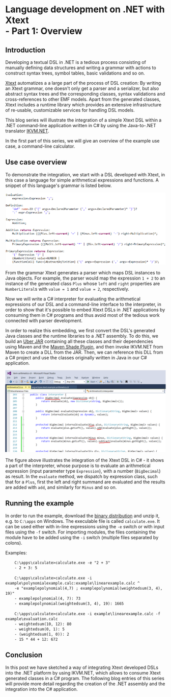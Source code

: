 # Language development on .NET with Xtext <br/> - Part 1: Overview
## Introduction
Developing a textual DSL in .NET is a tedious process consisting of manually defining data structures and writing a grammar with actions to construct syntax trees, symbol tables, basic validations and so on.

[Xtext](http://www.xtext.org) automatizes a a large part of the process of DSL creation:
By writing an Xtext grammar, one doesn't only get a parser and a serializer, but also abstract syntax trees and the corresponding classes, syntax validations and cross-references to other EMF models.
Apart from the generated classes, Xtext includes a runtime library which provides an extensive infrastructure of re-usable, customizable services for handling DSL models.

This blog series will illustrate the integration of a simple Xtext DSL within a .NET command-line application written in C# by using the Java-to-.NET translator [IKVM.NET](https://www.ikvm.net/).

In the first part of this series, we will give an overview of the example use case, a command-line calculator.

## Use case overview
To demonstrate the integration, we start with a DSL developed with Xtext, in this case a language for simple arithmetical expressions and functions.
A snippet of this language's grammar is listed below.

[//]: # "TODO: Herausgerissenes Blatt"
![C# Interpreter](grammar.png)

From the grammar Xtext generates a parser which maps DSL instances to Java objects.
For example, the parser would map the expression ``1 + 2`` to an instance of the generated class ``Plus`` whose ``left`` and ``right`` properties are ``NumberLiteral``s with ``value = 1`` and ``value = 2``, respectively.

Now we will write a C# interpreter for evaluating the arithmetical expressions of our DSL and a command-line interface to the interpreter, in order to show that it's possible to embed Xtext DSLs in .NET applications by consuming them in C# programs and thus avoid most of the tedious work connected with parser development.

In order to realize this embedding, we first convert the DSL's generated Java classes and the runtime libraries to a .NET assembly.
To do this, we build an [Uber JAR](http://stackoverflow.com/a/11947093/512227) containing all these classes and their dependencies using Maven and the [Maven Shade Plugin](https://maven.apache.org/plugins/maven-shade-plugin/), and then invoke IKVM.NET from Maven to create a DLL from the JAR.
Then, we can reference this DLL from a C# project and use the classes originally written in Java in our C# application.

![C# Interpreter](csharp-interpreter.png)

The figure above illustrates the integration of the Xtext DSL in C# - it shows a part of the interpreter, whose purpose is to evaluate an arithmetical expression (input parameter type ``Expression``), with a number (``BigDecimal``) as result.
In the ``evaluate`` method, we dispatch by expression class, such that for a ``Plus``, first the left and right summand are evaluated and the results are added with ``add``, and similarly for ``Minus`` and so on.

## Running the example
In order to run the example, download the [binary distribution](https://github.com/stadlerb/ikvm-arithmetics-cli/releases/download/1.0.0-preview20161018/calculate-1.0.0-preview20161018.zip) and unzip it, e.g. to ``C:\apps`` on Windows.
The execulable file is called ``calculate.exe``.
It can be used either with in-line expressions using the ``-e`` switch or with input files using the ``-f`` switch.
For importing modules, the files containing the module have to be added using the ``-i`` switch (multiple files separated by colons).

Examples:

        C:\apps\calculate>calculate.exe -e "2 + 3"
        - 2 + 3: 5

        C:\apps\calculate>calculate.exe -i example\polynomialexample.calc:example\linearexample.calc ^
        -e "examplepolynomial(4,7) ; examplepolynomial(weightedsum(3, 4), 19)"
        - examplepolynomial(4, 7): 73
        - examplepolynomial(weightedsum(3, 4), 19): 1665

        C:\apps\calculate>calculate.exe -i example\linearexample.calc -f example\evaluation.calc
        - weightedsum(10, 12): 80
        - weightedsum(0, 1): 5
        - (weightedsum(1, 0)): 2
        - 15 * 44 + 12: 672

## Conclusion
In this post we have sketched a way of integrating Xtext developed DSLs into the .NET platform by using IKVM.NET, which allows to consume Xtext generated classes in a C# program.
The following blog entries of this series will provide more detail regarding the creation of the .NET assembly and the integration into the C# application.
